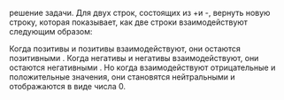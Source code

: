 решение задачи.
Для двух строк, состоящих из +и -, вернуть новую строку, которая показывает, как две строки взаимодействуют следующим образом:

Когда позитивы и позитивы взаимодействуют, они остаются позитивными .
Когда негативы и негативы взаимодействуют, они остаются негативными .
Но когда взаимодействуют отрицательные и положительные значения, они становятся нейтральными и отображаются в виде числа 0.
